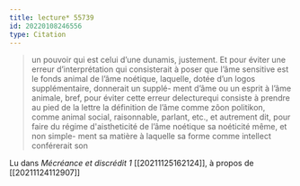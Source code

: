 ```yaml
---
title: lecture* 55739
id: 20220108246556
type: Citation
---
```


> un pouvoir qui est celui d’une dunamis, justement. Et pour éviter une erreur d’interprétation qui consisterait à poser que l’âme sensitive est le fonds animal de l’âme noétique, laquelle, dotée d’un logos supplémentaire, donnerait un supplé- ment d’âme ou un esprit à l’âme animale, bref, pour éviter cette erreur delecturequi consiste à prendre au pied de la lettre la définition de l’âme comme zôon politikon, comme animal social, raisonnable, parlant, etc., et autrement dit, pour faire du régime d'aistheticité de l’âme noétique sa noéticité même, et non simple- ment sa matière à laquelle sa forme comme intellect conférerait son

Lu dans *Mécréance et discrédit 1* [[20211125162124]], à propos de [[20211124112907]]